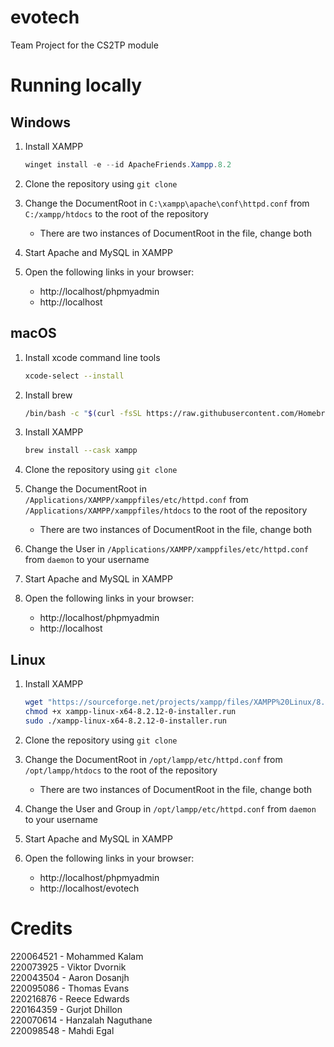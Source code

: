 # evotech
Team Project for the CS2TP module

# Running locally

## Windows

1. Install XAMPP
    ```powershell
    winget install -e --id ApacheFriends.Xampp.8.2
    ```

2. Clone the repository using `git clone`

3. Change the DocumentRoot in `C:\xampp\apache\conf\httpd.conf` from `C:/xampp/htdocs` to the root of the repository
    - There are two instances of DocumentRoot in the file, change both

4. Start Apache and MySQL in XAMPP

5. Open the following links in your browser:
    - http://localhost/phpmyadmin
    - http://localhost

## macOS

1. Install xcode command line tools
    ```bash
    xcode-select --install
    ```

2. Install brew
    ```bash
    /bin/bash -c "$(curl -fsSL https://raw.githubusercontent.com/Homebrew/install/HEAD/install.sh) NONINTERACTIVE=1"
    ```
3. Install XAMPP
    ```bash
    brew install --cask xampp
    ```
    
4. Clone the repository using `git clone`

5. Change the DocumentRoot in `/Applications/XAMPP/xamppfiles/etc/httpd.conf` from `/Applications/XAMPP/xamppfiles/htdocs` to the root of the repository
    - There are two instances of DocumentRoot in the file, change both

6. Change the User in `/Applications/XAMPP/xamppfiles/etc/httpd.conf` from `daemon` to your username

7. Start Apache and MySQL in XAMPP

8. Open the following links in your browser:
    - http://localhost/phpmyadmin
    - http://localhost

## Linux

1. Install XAMPP
    ```bash
    wget "https://sourceforge.net/projects/xampp/files/XAMPP%20Linux/8.2.12/xampp-linux-x64-8.2.12-0-installer.run"
    chmod +x xampp-linux-x64-8.2.12-0-installer.run
    sudo ./xampp-linux-x64-8.2.12-0-installer.run
    ```

2. Clone the repository using `git clone`

3. Change the DocumentRoot in `/opt/lampp/etc/httpd.conf` from `/opt/lampp/htdocs` to the root of the repository
    - There are two instances of DocumentRoot in the file, change both

4. Change the User and Group in `/opt/lampp/etc/httpd.conf` from `daemon` to your username

5. Start Apache and MySQL in XAMPP

6. Open the following links in your browser:
    - http://localhost/phpmyadmin
    - http://localhost/evotech

# Credits

220064521 - Mohammed Kalam  
220073925 - Viktor Dvornik  
220043504 - Aaron Dosanjh  
220095086 - Thomas Evans  
220216876 - Reece Edwards  
220164359 - Gurjot Dhillon  
220070614 - Hanzalah Naguthane  
220098548 - Mahdi Egal  
